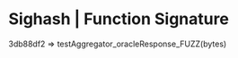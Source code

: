 Sighash   |   Function Signature
========================  
3db88df2  =>  testAggregator_oracleResponse_FUZZ(bytes)  
